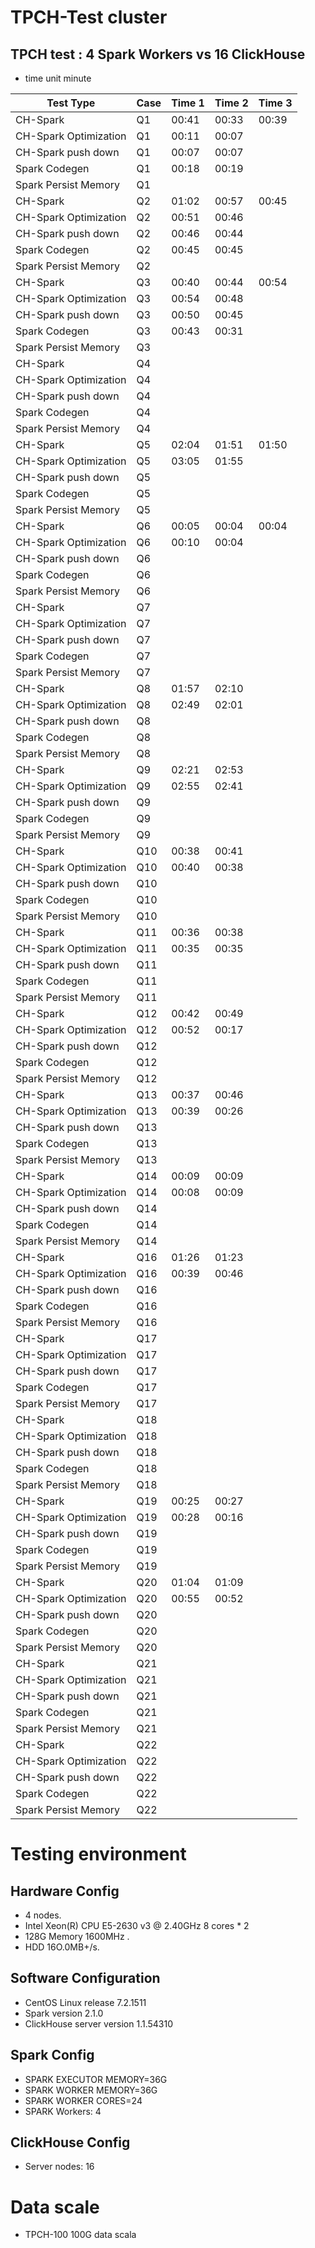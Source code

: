 # TPCH-Test cluster
## TPCH  test  : 4 Spark Workers vs 16 ClickHouse 
* time unit minute

| Test Type             | Case | Time  1 | Time 2 | Time 3 |
| --------------------- | :--- | :------ | :----- | :----- |
| CH-Spark              | Q1   | 00:41   | 00:33  | 00:39  |
| CH-Spark Optimization | Q1   | 00:11   | 00:07  |        |
| CH-Spark push down    | Q1   | 00:07   | 00:07  |        |
| Spark Codegen         | Q1   | 00:18   | 00:19  |        |
| Spark Persist Memory  | Q1   |         |        |        |
| CH-Spark              | Q2   | 01:02   | 00:57  | 00:45  |
| CH-Spark Optimization | Q2   | 00:51   | 00:46  |        |
| CH-Spark push down    | Q2   | 00:46   | 00:44  |        |
| Spark Codegen         | Q2   | 00:45   | 00:45  |        |
| Spark Persist Memory  | Q2   |         |        |        |
| CH-Spark              | Q3   | 00:40   | 00:44  | 00:54  |
| CH-Spark Optimization | Q3   | 00:54   | 00:48  |        |
| CH-Spark push down    | Q3   | 00:50   | 00:45  |        |
| Spark Codegen         | Q3   | 00:43   | 00:31  |        |
| Spark Persist Memory  | Q3   |         |        |        |
| CH-Spark              | Q4   |         |        |        |
| CH-Spark Optimization | Q4   |         |        |        |
| CH-Spark push down    | Q4   |         |        |        |
| Spark Codegen         | Q4   |         |        |        |
| Spark Persist Memory  | Q4   |         |        |        |
| CH-Spark              | Q5   | 02:04   | 01:51  | 01:50  |
| CH-Spark Optimization | Q5   | 03:05   | 01:55  |        |
| CH-Spark push down    | Q5   |         |        |        |
| Spark Codegen         | Q5   |         |        |        |
| Spark Persist Memory  | Q5   |         |        |        |
| CH-Spark              | Q6   | 00:05   | 00:04  | 00:04  |
| CH-Spark Optimization | Q6   | 00:10   | 00:04  |        |
| CH-Spark push down    | Q6   |         |        |        |
| Spark Codegen         | Q6   |         |        |        |
| Spark Persist Memory  | Q6   |         |        |        |
| CH-Spark              | Q7   |         |        |        |
| CH-Spark Optimization | Q7   |         |        |        |
| CH-Spark push down    | Q7   |         |        |        |
| Spark Codegen         | Q7   |         |        |        |
| Spark Persist Memory  | Q7   |         |        |        |
| CH-Spark              | Q8   | 01:57   | 02:10  |        |
| CH-Spark Optimization | Q8   | 02:49   | 02:01  |        |
| CH-Spark push down    | Q8   |         |        |        |
| Spark Codegen         | Q8   |         |        |        |
| Spark Persist Memory  | Q8   |         |        |        |
| CH-Spark              | Q9   | 02:21   | 02:53  |        |
| CH-Spark Optimization | Q9   | 02:55   | 02:41  |        |
| CH-Spark push down    | Q9   |         |        |        |
| Spark Codegen         | Q9   |         |        |        |
| Spark Persist Memory  | Q9   |         |        |        |
| CH-Spark              | Q10  | 00:38   | 00:41  |        |
| CH-Spark Optimization | Q10  | 00:40   | 00:38  |        |
| CH-Spark push down    | Q10  |         |        |        |
| Spark Codegen         | Q10  |         |        |        |
| Spark Persist Memory  | Q10  |         |        |        |
| CH-Spark              | Q11  | 00:36   | 00:38  |        |
| CH-Spark Optimization | Q11  | 00:35   | 00:35  |        |
| CH-Spark push down    | Q11  |         |        |        |
| Spark Codegen         | Q11  |         |        |        |
| Spark Persist Memory  | Q11  |         |        |        |
| CH-Spark              | Q12  | 00:42   | 00:49  |        |
| CH-Spark Optimization | Q12  | 00:52   | 00:17  |        |
| CH-Spark push down    | Q12  |         |        |        |
| Spark Codegen         | Q12  |         |        |        |
| Spark Persist Memory  | Q12  |         |        |        |
| CH-Spark              | Q13  | 00:37   | 00:46  |        |
| CH-Spark Optimization | Q13  | 00:39   | 00:26  |        |
| CH-Spark push down    | Q13  |         |        |        |
| Spark Codegen         | Q13  |         |        |        |
| Spark Persist Memory  | Q13  |         |        |        |
| CH-Spark              | Q14  | 00:09   | 00:09  |        |
| CH-Spark Optimization | Q14  | 00:08   | 00:09  |        |
| CH-Spark push down    | Q14  |         |        |        |
| Spark Codegen         | Q14  |         |        |        |
| Spark Persist Memory  | Q14  |         |        |        |
| CH-Spark              | Q16  | 01:26   | 01:23  |        |
| CH-Spark Optimization | Q16  | 00:39   | 00:46  |        |
| CH-Spark push down    | Q16  |         |        |        |
| Spark Codegen         | Q16  |         |        |        |
| Spark Persist Memory  | Q16  |         |        |        |
| CH-Spark              | Q17  |         |        |        |
| CH-Spark Optimization | Q17  |         |        |        |
| CH-Spark push down    | Q17  |         |        |        |
| Spark Codegen         | Q17  |         |        |        |
| Spark Persist Memory  | Q17  |         |        |        |
| CH-Spark              | Q18  |         |        |        |
| CH-Spark Optimization | Q18  |         |        |        |
| CH-Spark push down    | Q18  |         |        |        |
| Spark Codegen         | Q18  |         |        |        |
| Spark Persist Memory  | Q18  |         |        |        |
| CH-Spark              | Q19  | 00:25   | 00:27  |        |
| CH-Spark Optimization | Q19  | 00:28   | 00:16  |        |
| CH-Spark push down    | Q19  |         |        |        |
| Spark Codegen         | Q19  |         |        |        |
| Spark Persist Memory  | Q19  |         |        |        |
| CH-Spark              | Q20  | 01:04   | 01:09  |        |
| CH-Spark Optimization | Q20  | 00:55   | 00:52  |        |
| CH-Spark push down    | Q20  |         |        |        |
| Spark Codegen         | Q20  |         |        |        |
| Spark Persist Memory  | Q20  |         |        |        |
| CH-Spark              | Q21  |         |        |        |
| CH-Spark Optimization | Q21  |         |        |        |
| CH-Spark push down    | Q21  |         |        |        |
| Spark Codegen         | Q21  |         |        |        |
| Spark Persist Memory  | Q21  |         |        |        |
| CH-Spark              | Q22  |         |        |        |
| CH-Spark Optimization | Q22  |         |        |        |
| CH-Spark push down    | Q22  |         |        |        |
| Spark Codegen         | Q22  |         |        |        |
| Spark Persist Memory  | Q22  |         |        |        |

# Testing environment
## Hardware Config
* 4 nodes.
* Intel Xeon(R) CPU E5-2630 v3 @ 2.40GHz 8 cores * 2
* 128G Memory 1600MHz .
* HDD 16O.0MB+/s.

## Software Configuration
* CentOS Linux release 7.2.1511
* Spark version 2.1.0
* ClickHouse server version 1.1.54310

## Spark Config
* SPARK EXECUTOR MEMORY=36G
* SPARK WORKER MEMORY=36G
* SPARK WORKER CORES=24
* SPARK Workers: 4

## ClickHouse Config
* Server nodes: 16

# Data scale
* TPCH-100 100G data scala

